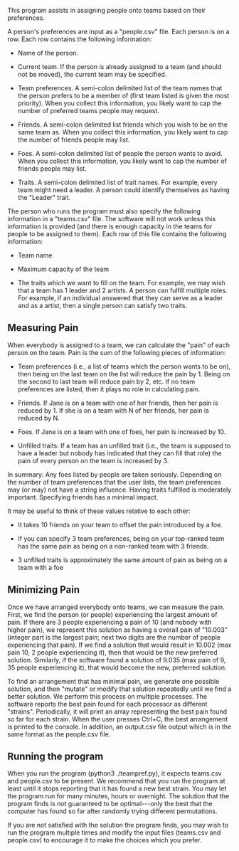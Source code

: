 This program assists in assigning people onto teams based on their preferences.

A person's preferences are input as a "people.csv" file. Each person is on a row. Each row contains the following information:

 * Name of the person.

 * Current team. If the person is already assigned to a team (and should not be moved), the current team may be specified.

 * Team preferences. A semi-colon delimited list of the team names that the person prefers to be a member of (first team listed is given the most priority). When you collect this information, you likely want to cap the number of preferred teams people may request.

 * Friends. A semi-colon delimited list friends which you wish to be on the same team as. When you collect this information, you likely want to cap the number of friends people may list.

 * Foes. A semi-colon delimited list of people the person wants to avoid. When you collect this information, you likely want to cap the number of friends people may list.

 * Traits. A semi-colon delimited list of trait names. For example, every team might need a leader. A person could identify themselves as having the "Leader" trait.


The person who runs the program must also specify the following information in a "teams.csv" file. The software will not work unless this information is provided (and there is enough capacity in the teams for people to be assigned to them). Each row of this file contains the following information:

 * Team name

 * Maximum capacity of the team

 * The traits which we want to fill on the team. For example, we may wish that a team has 1 leader and 2 artists. A person can fulfill multiple roles. For example, if an individual answered that they can serve as a leader and as a artist, then a single person can satisfy two traits.



## Measuring Pain

When everybody is assigned to a team, we can calculate the "pain" of each person on the team. Pain is the sum of the following pieces of information:

* Team preferences (i.e., a list of teams which the person wants to be on), then being on the last team on the list will reduce the pain by 1. Being on the second to last team will reduce pain by 2, etc. If no team preferences are listed, then it plays no role in calculating pain.

* Friends. If Jane is on a team with one of her friends, then her pain is reduced by 1. If she is on a team with N of her friends, her pain is reduced by N.

* Foes. If Jane is on a team with one of foes, her pain is increased by 10.

* Unfilled traits: If a team has an unfilled trait (i.e., the team is supposed to have a leader but nobody has indicated that they can fill that role) the pain of every person on the team is increased by 3.

In summary: Any foes listed by people are taken seriously. Depending on the number of team preferences that the user lists, the team preferences may (or may) not have a string influence. Having traits fulfilled is moderately important. Specifying friends has a minimal impact. 

It may be useful to think of these values relative to each other:

 * It takes 10 friends on your team to offset the pain introduced by a foe.

 * If you can specify 3 team preferences, being on your top-ranked team has the same pain as being on a non-ranked team with 3 friends.

 * 3 unfilled traits is approximately the same amount of pain as being on a team with a foe


## Minimizing Pain

Once we have arranged everybody onto teams, we can measure the pain. First, we find the person (or people) experiencing the largest amount of pain. If there are 3 people experiencing a pain of 10 (and nobody with higher pain), we represent this solution as having a overall pain of "10.003" (integer part is the largest pain; next two digits are the number of people experiencing that pain). If we find a solution that would result in 10.002 (max pain 10, 2 people experiencing it), then that would be the new preferred solution. Similarly, if the software found a solution of 9.035 (max pain of 9, 35 people experiencing it), that would become the new, preferred solution. 

To find an arrangement that has minimal pain, we generate one possible solution, and then "mutate" or modify that solution repeatedly until we find a better solution. We perform this process on multiple processes. The software reports the best pain found for each processor as different "strains". Periodically, it will print an array representing the best pain found so far for each strain. When the user presses Ctrl+C, the best arrangement is printed to the console. In addition, an output.csv file output which is in the same format as the people.csv file.


## Running the program

When you run the program (python3 ./teampref.py), it expects teams.csv and people.csv to be present. We recommend that you run the program at least until it stops reporting that it has found a new best strain. You may let the program run for many minutes, hours or overnight. The solution that the program finds is not guaranteed to be optimal---only the best that the computer has found so far after randomly trying different permutations.

If you are not satisfied with the solution the program finds, you may wish to run the program multiple times and modify the input files (teams.csv and people.csv) to encourage it to make the choices which you prefer.

